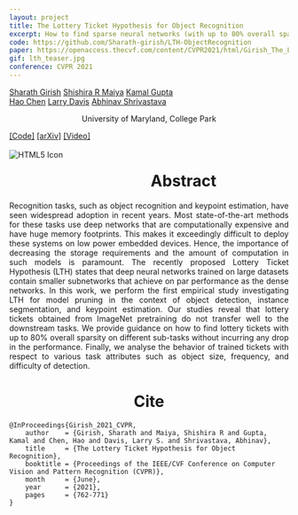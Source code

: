 ```yaml
---
layout: project
title: The Lottery Ticket Hypothesis for Object Recognition
excerpt: How to find sparse neural networks (with up to 80% overall sparsity) on the tasks of object detection, segmentation, and pose estimation.   
code: https://github.com/Sharath-girish/LTH-ObjectRecognition
paper: https://openaccess.thecvf.com/content/CVPR2021/html/Girish_The_Lottery_Ticket_Hypothesis_for_Object_Recognition_CVPR_2021_paper.html
gif: lth_teaser.jpg
conference: CVPR 2021
---
```


  <div class="container">
  <nav_justify>
  <a href="https://sharath-girish.github.io/">Sharath Girish</a>
  <a href="https://scholar.google.com/citations?user=43zd4zIAAAAJ&hl=en">Shishira R Maiya</a>
  <a href="https://kampta.github.io/">Kamal Gupta</a>
  </nav_justify>
  </div>
  
  <div class="container" align="justify">
  <nav_justify>
  <a href="https://haochen-rye.github.io/">Hao Chen</a>
  <a href="http://users.umiacs.umd.edu/~lsd/">Larry Davis</a>
  <a href="">Abhinav Shrivastava</a>
  </nav_justify>
  </div>
  
  <div class="container" align="center">
  <p>University of Maryland, College Park</p>
  </div>
  
  <div class="container">
  <nav_justify>
  <a href="{{ page.code }}">[Code]</a>
  <a href="{{ page.paper }}">[arXiv]</a>
  <a href="https://www.youtube.com/watch?v=xunbBYpYWUs">[Video]</a>
  </nav_justify>
  </div>

  <br/>

  <div align="center">
  <img src="/images/{{ page.gif }}" alt="HTML5 Icon" style="float:left;margin-right:2em;margin-bottom:2em;">
  </div>
  
  <div align="center">
    <h1>Abstract</h1>
  </div>

  <div align="justify">
    Recognition tasks, such as object recognition and keypoint estimation, have seen widespread adoption in recent years. 
    Most state-of-the-art methods for these tasks use deep networks that are computationally expensive and have huge memory footprints. 
    This makes it exceedingly difficult to deploy these systems on low power embedded devices. 
    Hence, the importance of decreasing the storage requirements and the amount of computation in such models is paramount.
    The recently proposed Lottery Ticket Hypothesis (LTH) states that deep neural networks trained on large datasets 
    contain smaller subnetworks that achieve on par performance as the dense networks. 
    In this work, we perform the first empirical study investigating LTH for model pruning in the context of 
    object detection, instance segmentation, and keypoint estimation. 
    Our studies reveal that lottery tickets obtained from ImageNet pretraining do not transfer well to the downstream tasks. 
    We provide guidance on how to find lottery tickets with up to 80% overall sparsity on different sub-tasks 
    without incurring any drop in the performance. Finally, we analyse the behavior of trained tickets 
    with respect to various task attributes such as object size, frequency, and difficulty of detection.
  </div>

  
   <div align="center">
    <h1>Cite</h1>
  </div>
  
```
@InProceedings{Girish_2021_CVPR,
    author    = {Girish, Sharath and Maiya, Shishira R and Gupta, Kamal and Chen, Hao and Davis, Larry S. and Shrivastava, Abhinav},
    title     = {The Lottery Ticket Hypothesis for Object Recognition},
    booktitle = {Proceedings of the IEEE/CVF Conference on Computer Vision and Pattern Recognition (CVPR)},
    month     = {June},
    year      = {2021},
    pages     = {762-771}
}
```
